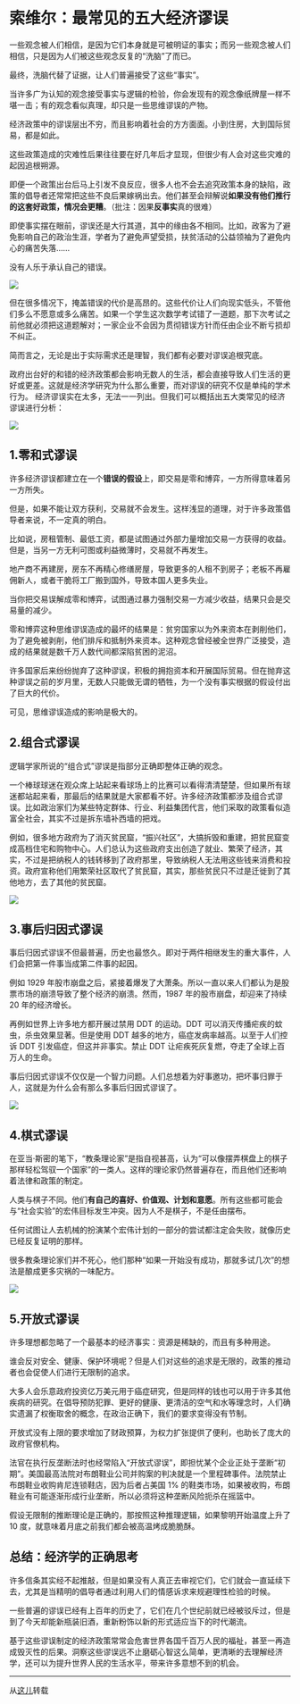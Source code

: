 # 索维尔：最常见的五大经济谬误


一些观念被人们相信，是因为它们本身就是可被明证的事实；而另一些观念被人们相信，只是因为人们被这些观念反复的“洗脑”了而已。

<!--more-->

最终，洗脑代替了证据，让人们普遍接受了这些“事实”。

当许多广为认知的观念接受事实与逻辑的检验，你会发现有的观念像纸牌屋一样不堪一击；有的观念看似真理，却只是一些思维谬误的产物。

经济政策中的谬误层出不穷，而且影响着社会的方方面面。小到住房，大到国际贸易，都是如此。

这些政策造成的灾难性后果往往要在好几年后才显现，但很少有人会对这些灾难的起因追根朔源。

即便一个政策出台后马上引发不良反应，很多人也不会去追究政策本身的缺陷，政策的倡导者还常常把这些不良后果嫁祸出去。他们甚至会辩解说**如果没有他们推行的这套好政策，情况会更糟**。（批注：因果**反事实**真的很难）

即使事实摆在眼前，谬误还是大行其道，其中的缘由各不相同。比如，政客为了避免影响自己的政治生涯，学者为了避免声望受损，扶贫活动的公益领袖为了避免内心的痛苦失落……

没有人乐于承认自己的错误。

![](https://pic4.zhimg.com/v2-c24d75f78225775ed2caac5276bd4ea7_b.jpg)


但在很多情况下，掩盖错误的代价是高昂的。这些代价让人们向现实低头，不管他们多么不愿意或多么痛苦。如果一个学生这次数学考试错了一道题，那下次考试之前他就必须把这道题解对；一家企业不会因为贯彻错误方针而任由企业不断亏损却不纠正。

简而言之，无论是出于实际需求还是理智，我们都有必要对谬误追根究底。

政府出台好的和错的经济政策都会影响无数人的生活，都会直接导致人们生活的更好或更差。这就是经济学研究为什么那么重要，而对谬误的研究不仅是单纯的学术行为。
经济谬误实在太多，无法一一列出。但我们可以概括出五大类常见的经济谬误进行分析：

![](https://pic2.zhimg.com/v2-e78bfcf3aa053dfe1bd6727f67951fd9_b.jpg)


## 1.零和式谬误

许多经济谬误都建立在一个**错误的假设**上，即交易是零和博弈，一方所得意味着另一方所失。

但是，如果不能让双方获利，交易就不会发生。这样浅显的道理，对于许多政策倡导者来说，不一定真的明白。

比如说，房租管制、最低工资，都是试图通过外部力量增加交易一方获得的收益。但是，当另一方无利可图或利益微薄时，交易就不再发生。

地产商不再建房，房东不再精心修缮房屋，导致更多的人租不到房子；老板不再雇佣新人，或者干脆将工厂搬到国外，导致本国人更多失业。

当你把交易误解成零和博弈，试图通过暴力强制交易一方减少收益，结果只会是交易量的减少。

零和博弈这种思维谬误造成的最坏的结果是：贫穷国家以为外来资本在剥削他们，为了避免被剥削，他们排斥和抵制外来资本。这种观念曾经被全世界广泛接受，造成的结果就是数千万人数代间都深陷贫困的泥沼。

许多国家后来纷纷抛弃了这种谬误，积极的拥抱资本和开展国际贸易。但在抛弃这种谬误之前的岁月里，无数人只能做无谓的牺牲，为一个没有事实根据的假设付出了巨大的代价。

可见，思维谬误造成的影响是极大的。

## 2.组合式谬误

逻辑学家所说的“组合式”谬误是指部分正确即整体正确的观念。

一个棒球球迷在观众席上站起来看球场上的比赛可以看得清清楚楚，但如果所有球迷都站起来看，那最后的结果就是大家都看不好。许多经济政策都涉及组合式谬误。比如政治家们为某些特定群体、行业、利益集团代言，他们采取的政策看似造富全社会，其实不过是拆东墙补西墙的把戏。

例如，很多地方政府为了消灭贫民窟，“振兴社区”，大搞拆毁和重建，把贫民窟变成高档住宅和购物中心。人们总认为这些政府支出创造了就业、繁荣了经济，其实，不过是把纳税人的钱转移到了政府那里，导致纳税人无法用这些钱来消费和投资。政府宣称他们用繁荣社区取代了贫民窟，其实，那些贫民只不过是迁徙到了其他地方，去了其他的贫民窟。

![](https://pic1.zhimg.com/v2-54094cb77055b0b33a28db8a40ad2c0c_b.jpg)


## 3.事后归因式谬误

事后归因式谬误不但最普遍，历史也最悠久。即对于两件相继发生的重大事件，人们会把第一件事当成第二件事的起因。

例如 1929 年股市崩盘之后，紧接着爆发了大萧条。所以一直以来人们都认为是股票市场的崩溃导致了整个经济的崩溃。然而，1987 年的股市崩盘，却迎来了持续 20 年的经济增长。

再例如世界上许多地方都开展过禁用 DDT 的运动。DDT 可以消灭传播疟疾的蚊虫，杀虫效果显著。但是使用 DDT 越多的地方，癌症发病率越高。以至于人们控诉 DDT 引发癌症，但这并非事实。禁止 DDT 让疟疾死灰复燃，夺走了全球上百万人的生命。

事后归因式谬误不仅仅是一个智力问题。人们总想着为好事邀功，把坏事归罪于人，这就是为什么会有那么多事后归因式谬误了。

![](https://pic2.zhimg.com/v2-849c3d83a90862963ba1e98072903ff9_b.jpg)


## 4.棋式谬误

在亚当·斯密的笔下，“教条理论家”是指自视甚高，认为“可以像摆弄棋盘上的棋子那样轻松驾驭一个国家”的一类人。这样的理论家仍然普遍存在，而且他们还影响着法律和政策的制定。

人类与棋子不同。他们**有自己的喜好、价值观、计划和意愿**。所有这些都可能会与“社会实验”的宏伟目标发生冲突。因为人不是棋子，不是任由摆布。

任何试图让人去机械的扮演某个宏伟计划的一部分的尝试都注定会失败，就像历史已经反复证明的那样。

很多教条理论家们并不死心，他们那种“如果一开始没有成功，那就多试几次”的想法是酿成更多灾祸的一味配方。

![](https://pic4.zhimg.com/v2-579f31c906326edd753df29eba4d5b9b_b.jpg)

## 5.开放式谬误

许多理想都忽略了一个最基本的经济事实：资源是稀缺的，而且有多种用途。

谁会反对安全、健康、保护环境呢？但是人们对这些的追求是无限的，政策的推动者也会促使人们进行无限制的追求。

大多人会乐意政府投资亿万美元用于癌症研究，但是同样的钱也可以用于许多其他疾病的研究。在倡导预防犯罪、更好的健康、更清洁的空气和水等理念时，人们确实遗漏了权衡取舍的概念，在政治正确下，我们的要求变得没有节制。

开放式没有上限的要求增加了财政预算，为权力扩张提供了便利，也助长了庞大的政府官僚机构。

法官在执行反垄断法时也经常陷入“开放式谬误”，即担忧某个企业正处于垄断“初期”。美国最高法院对布朗鞋业公司并购案的判决就是一个里程碑事件。法院禁止布朗鞋业收购肯尼连锁鞋店，因为后者占美国 1% 的鞋类市场，如果被收购，布朗鞋业有可能逐渐形成行业垄断，所以必须将这种垄断风险扼杀在摇篮中。

假设无限制的推断理论是正确的，那按照这种推理逻辑，如果黎明开始温度上升了 10 度，就意味着月底之前我们都会被高温烤成脆脆酥。



## 总结：经济学的正确思考

许多信条其实经不起推敲，但是如果没有人真正去审视它们，它们就会一直延续下去，尤其是当精明的倡导者通过利用人们的情感诉求来规避理性检验的时候。

一些普遍的谬误已经有上百年的历史了，它们在几个世纪前就已经被驳斥过，但是到了今天却能新瓶装旧酒，重新粉饰以新的形式适应当下的时代潮流。

基于这些谬误制定的经济政策常常会危害世界各国千百万人民的福祉，甚至一再造成毁灭性的后果。洞察这些谬误远不止磨砺心智这么简单，更清晰的去理解经济学，还可以为提升世界人民的生活水平，带来许多意想不到的机会。


---

从[这儿](https://mp.weixin.qq.com/s/kdq6PqD9ZXdHaqdfTouKjA)转载






<head> 
    <script defer src="https://use.fontawesome.com/releases/v5.0.13/js/all.js"></script> 
    <script defer src="https://use.fontawesome.com/releases/v5.0.13/js/v4-shims.js"></script> 
</head> 
<link rel="stylesheet" href="https://use.fontawesome.com/releases/v5.0.13/css/all.css">
